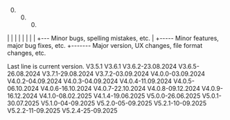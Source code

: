  0. 0. 0.
 |  |  |
 |  |  |
 |  |  +--- Minor bugs, spelling mistakes, etc.
 |  +----- Minor features, major bug fixes, etc.
 +------- Major version, UX changes, file format changes, etc.
 
Last line is current version. 
V3.5.1
V3.6.1
V3.6.2-23.08.2024
V3.6.5-26.08.2024
V3.7.1-29.08.2024
V3.7.2-03.09.2024
V4.0.0-03.09.2024
V4.0.2-04.09.2024
V4.0.3-04.09.2024
V4.0.4-11.09.2024
V4.0.5-06.10.2024
V4.0.6-16.10.2024
V4.0.7-22.10.2024
V4.0.8-09.12.2024
V4.0.9-16.12.2024
V4.1.0-08.02.2025
V4.1.4-19.06.2025
V5.0.0-26.06.2025
V5.0.1-30.07.2025
V5.1.0-04-09.2025
V5.2.0-05-09.2025
V5.2.1-10-09.2025
V5.2.2-11-09.2025
V5.2.4-25-09.2025